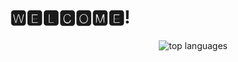 <h1 align="center"> 🆆🅴🅻🅲🅾🅼🅴! </h1>


<img align="right" src="https://github-readme-stats.vercel.app/api/top-langs/?username=pbblerico&layout=compact&theme=tokyonight" alt="top languages">
<!--
**pbblerico/pbblerico** is a ✨ _special_ ✨ repository because its `README.md` (this file) appears on your GitHub profile.

Here are some ideas to get you started:

- 🔭 I’m currently working on ...
- 🌱 I’m currently learning ...
- 👯 I’m looking to collaborate on ...
- 🤔 I’m looking for help with ...
- 💬 Ask me about ...
- 📫 How to reach me: ...
- 😄 Pronouns: ...
- ⚡ Fun fact: ...
-->
